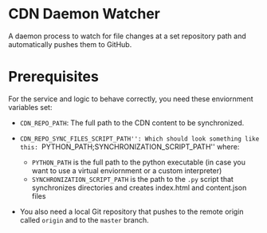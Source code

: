 # CDN Daemon Watcher
A daemon process to watch for file changes at a set repository path and automatically pushes them to GitHub.

# Prerequisites

For the service and logic to behave correctly, you need these enviornment variables set:

- ``CDN_REPO_PATH``: The full path to the CDN content to be synchronized.
- ``CDN_REPO_SYNC_FILES_SCRIPT_PATH'': Which should look something like this: ``PYTHON_PATH;SYNCHRONIZATION_SCRIPT_PATH'' where:
    - ``PYTHON_PATH`` is the full path to the python executable (in case you want to use a virtual enviornment or a custom interpreter)
    - ``SYNCHRONIZATION_SCRIPT_PATH`` is the path to the ``.py`` script that synchronizes directories and creates index.html and content.json files

- You also need a local Git repository that pushes to the remote origin called ``origin`` and to the ``master`` branch. 